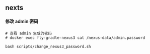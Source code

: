 ## nexts

#### 修改 admin 密码

```shell
# 查看 admin 生成的密码
# docker exec fly-gradle-nexus3 cat /nexus-data/admin.password

bash scripts/change_nexus3_password.sh
```


